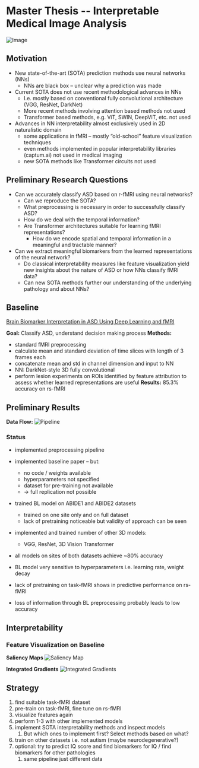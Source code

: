 # Master Thesis -- Interpretable Medical Image Analysis

![Image](data/vis/generated_images/rendering_3dslicer.png)

## Motivation

- New state-of-the-art (SOTA) prediction methods use neural networks (NNs)
    - NNs are black box – unclear why a prediction was made
- Current SOTA does not use recent methodological advances in NNs
    - I.e. mostly based on conventional fully convolutional architecture (VGG, ResNet, DarkNet)
    - More recent methods involving attention based methods not used
    - Transformer based methods, e.g. ViT, SWIN, DeepViT, etc. not used
- Advances in NN interpretability almost exclusively used in 2D naturalistic domain
    - some applications in fMRI – mostly “old-school” feature visualization techniques
    - even methods implemented in popular interpretability libraries (captum.ai) not used in medical imaging
    - new SOTA methods like Transformer circuits not used


## Preliminary Research Questions

- Can we accurately classify ASD based on r-fMRI using neural networks?
    - Can we reproduce the SOTA?
    - What preprocessing is necessary in order to successfully classify ASD?
    - How do we deal with the temporal information?
    - Are Transformer architectures suitable for learning fMRI representations?
        - How do we encode spatial and temporal information in a meaningful and tractable manner?
- Can we extract meaningful biomarkers from the learned representations of the neural network?
    - Do classical interpretability measures like feature visualization yield new insights about the nature of ASD or how NNs classify fMRI data?
    - Can new SOTA methods further our understanding of the underlying pathology and about NNs?

## Baseline

[Brain Biomarker Interpretation in ASD Using Deep Learning and fMRI](https://link.springer.com/chapter/10.1007/978-3-030-00931-1_24)

**Goal:** Classify ASD, understand decision making process
**Methods:**
- standard fMRI preprocessing
- calculate mean and standard deviation of time slices with length of 3 frames each
- concatenate mean and std in channel dimension and input to NN
- NN: DarkNet-style 3D fully convolutional
- perform lesion experiments on ROIs identified by feature attribution to assess whether learned representations are useful
**Results:** 85.3% accuracy on rs-fMRI

## Preliminary Results
**Data Flow:**
![Pipeline](data/vis/information_flow.png)

### Status
- implemented preprocessing pipeline
- implemented baseline paper – but:
    - no code / weights available
    - hyperparameters not specified
    - dataset for pre-training not available
    - -> full replication not possible
- trained BL model on ABIDE1 and ABIDE2 datasets
    - trained on one site only and on full dataset
    - lack of pretraining noticeable but validity of approach can be seen
- implemented and trained number of other 3D models:
    - VGG, ResNet, 3D Vision Transformer

- all models on sites of both datasets achieve ~80% accuracy
- BL model very sensitive to hyperparameters i.e. learning rate, weight decay
- lack of pretraining on task-fMRI shows in predictive performance on rs-fMRI
- loss of information through BL preprocessing probably leads to low accuracy


## Interpretability
### Feature Visualization on Baseline

**Saliency Maps**
![Saliency Map](data/vis/saliency_map_3d.png)

**Integrated Gradients**
![Integrated Gradients](data/vis/integrated_gradients_3d.png)


## Strategy

1. find suitable task-fMRI dataset
1. pre-train on task-fMRI, fine tune on rs-fMRI
1. visualize features again
1. perform 1-3 with other implemented models
1. implement SOTA interpretability methods and inspect models
    1. But which ones to implement first? Select methods based on what?
1. train on other datasets i.e. not autism (maybe neurodegenerative?)
1. optional: try to predict IQ score and find biomarkers for IQ / find biomarkers for other pathologies
    1. same pipeline just different data


